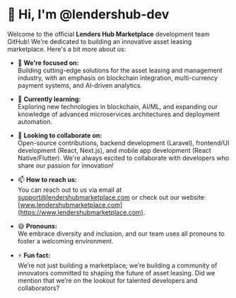 # 👋 Hi, I'm @lendershub-dev

Welcome to the official **Lenders Hub Marketplace** development team GitHub! We're dedicated to building an innovative asset leasing marketplace. Here's a bit more about us:

- 👀 **We're focused on:**  
  Building cutting-edge solutions for the asset leasing and management industry, with an emphasis on blockchain integration, multi-currency payment systems, and AI-driven analytics.

- 🌱 **Currently learning:**  
  Exploring new technologies in blockchain, AI/ML, and expanding our knowledge of advanced microservices architectures and deployment automation.

- 💞️ **Looking to collaborate on:**  
  Open-source contributions, backend development (Laravel), frontend/UI development (React, Next.js), and mobile app development (React Native/Flutter). We're always excited to collaborate with developers who share our passion for innovation!

- 📫 **How to reach us:**  
  You can reach out to us via email at [support@lendershubmarketplace.com](mailto:support@lendershubmarketplace.com) or check out our website: [www.lendershubmarketplace.com](https://www.lendershubmarketplace.com).

- 😄 **Pronouns:**  
  We embrace diversity and inclusion, and our team uses all pronouns to foster a welcoming environment.

- ⚡ **Fun fact:**  
  We’re not just building a marketplace; we’re building a community of innovators committed to shaping the future of asset leasing. Did we mention that we’re on the lookout for talented developers and collaborators?

<!---
lendershub-dev/lendershub-dev is a ✨ special ✨ repository
--->


